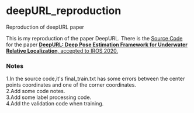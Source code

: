 # deepURL_reproduction
Reproduction of deepURL paper

This is my reproduction of the paper DeepURL.
There is the [Source Code](https://github.com/joshi-bharat/deep_underwater_localization) for the paper [**DeepURL: Deep Pose Estimation Framework for Underwater Relative Localization**, 
accepted to IROS 2020.](https://arxiv.org/abs/2003.05523)

### Notes
1.In the source code,it's final_train.txt has some errors between the center points coordinates and one of the corner coordinates.  
2.Add some code notes.  
3.Add some label processing code.  
4.Add the validation code when training.   
